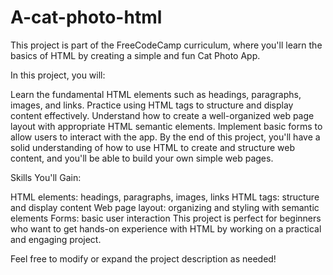 # A-cat-photo-html
This project is part of the FreeCodeCamp curriculum, where you'll learn the basics of HTML by creating a simple and fun Cat Photo App.


In this project, you will:


Learn the fundamental HTML elements such as headings, paragraphs, images, and links.
Practice using HTML tags to structure and display content effectively.
Understand how to create a well-organized web page layout with appropriate HTML semantic elements.
Implement basic forms to allow users to interact with the app.
By the end of this project, you'll have a solid understanding of how to use HTML to create and structure web content, and you'll be able to build your own simple web pages.


Skills You'll Gain:

HTML elements: headings, paragraphs, images, links
HTML tags: structure and display content
Web page layout: organizing and styling with semantic elements
Forms: basic user interaction
This project is perfect for beginners who want to get hands-on experience with HTML by working on a practical and engaging project.

Feel free to modify or expand the project description as needed!
